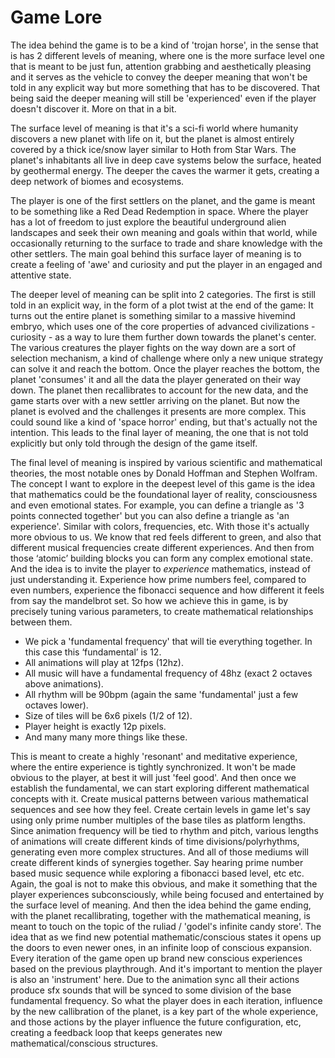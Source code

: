 # Game Lore

The idea behind the game is to be a kind of 'trojan horse', in the sense that is has 2 different levels of
meaning, where one is the more surface level one that is meant to be just fun, attention grabbing and
aesthetically pleasing and it serves as the vehicle to convey the deeper meaning that won't be told in
any explicit way but more something that has to be discovered.
That being said the deeper meaning will still be 'experienced' even if the player doesn't discover it.
More on that in a bit.

The surface level of meaning is that it's a sci-fi world where humanity discovers a new planet with life
on it, but the planet is almost entirely covered by a thick ice/snow layer similar to Hoth from Star Wars.
The planet's inhabitants all live in deep cave systems below the surface, heated by geothermal energy.
The deeper the caves the warmer it gets, creating a deep network of biomes and ecosystems.

The player is one of the first settlers on the planet, and the game is meant to be something like a Red
Dead Redemption in space. Where the player has a lot of freedom to just explore the beautiful
underground alien landscapes and seek their own meaning and goals within that world, while
occasionally returning to the surface to trade and share knowledge with the other settlers.
The main goal behind this surface layer of meaning is to create a feeling of 'awe' and curiosity and put
the player in an engaged and attentive state.

The deeper level of meaning can be split into 2 categories. The first is still told in an explicit way, in the
form of a plot twist at the end of the game:
It turns out the entire planet is something similar to a massive hivemind embryo, which uses one of the
core properties of advanced civilizations - curiosity - as a way to lure them further down towards the
planet's center.
The various creatures the player fights on the way down are a sort of selection mechanism, a kind of
challenge where only a new unique strategy can solve it and reach the bottom.
Once the player reaches the bottom, the planet 'consumes' it and all the data the player generated on
their way down. The planet then recallibrates to account for the new data, and the game starts over with
a new settler arriving on the planet. But now the planet is evolved and the challenges it presents are
more complex.
This could sound like a kind of 'space horror' ending, but that's actually not the intention. This leads to
the final layer of meaning, the one that is not told explicitly but only told through the design of the
game itself.

The final level of meaning is inspired by various scientific and mathematical theories, the most notable
ones by Donald Hoffman and Stephen Wolfram.
The concept I want to explore in the deepest level of this game is the idea that mathematics could be
the foundational layer of reality, consciousness and even emotional states.
For example, you can define a triangle as '3 points connected together' but you can also define a
triangle as 'an experience'.
Similar with colors, frequencies, etc. With those it's actually more obvious to us. We know that red
feels different to green, and also that different musical frequencies create different experiences.
And then from those ‘atomic’ building blocks you can form any complex emotional state.
And the idea is to invite the player to *experience* mathematics, instead of just understanding it.
Experience how prime numbers feel, compared to even numbers, experience the fibonacci sequence
and how different it feels from say the mandelbrot set.
So how we achieve this in game, is by precisely tuning various parameters, to create mathematical
relationships between them.
- We pick a 'fundamental frequency' that will tie everything together. In this case this ‘fundamental’ is 12.
- All animations will play at 12fps (12hz).
- All music will have a fundamental frequency of 48hz (exact 2 octaves above animations).
- All rhythm will be 90bpm (again the same 'fundamental' just a few octaves lower).
- Size of tiles will be 6x6 pixels (1/2 of 12).
- Player height is exactly 12p pixels.
- And many many more things like these.

This is meant to create a highly 'resonant' and meditative experience, where the entire experience is
tightly synchronized.
It won't be made obvious to the player, at best it will just 'feel good'.
And then once we establish the fundamental, we can start exploring different mathematical concepts
with it.
Create musical patterns between various mathematical sequences and see how they feel.
Create certain levels in game let's say using only prime number multiples of the base tiles as platform
lengths. Since animation frequency will be tied to rhythm and pitch, various lengths of animations will
create different kinds of time divisions/polyrhythms, generating even more complex structures.
And all of those mediums will create different kinds of synergies together.
Say hearing prime number based music sequence while exploring a fibonacci based level, etc etc.
Again, the goal is not to make this obvious, and make it something that the player experiences
subconsciously, while being focused and entertained by the surface level of meaning.
And then the idea behind the game ending, with the planet recallibrating, together with the
mathematical meaning, is meant to touch on the topic of the ruliad / 'godel's infinite candy store'.
The idea that as we find new potential mathematic/conscious states it opens up the doors to even newer
ones, in an infinite loop of conscious expansion.
Every iteration of the game open up brand new conscious experiences based on the previous
playthrough.
And it's important to mention the player is also an 'instrument' here.
Due to the animation sync all their actions produce sfx sounds that will be synced to some division of
the base fundamental frequency.
So what the player does in each iteration, influence by the new callibration of the planet, is a key part
of the whole experience, and those actions by the player influence the future configuration, etc, creating
a feedback loop that keeps generates new mathematical/conscious structures.